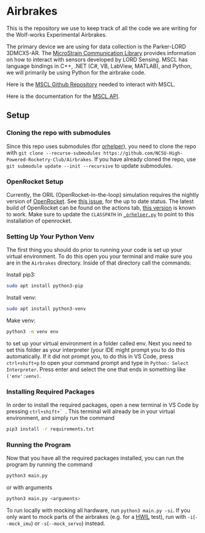 # Airbrakes
This is the repository we use to keep track of all the code we are writing for the Wolf-works Experimental Airbrakes.

The primary device we are using for data collection is the Parker-LORD 3DMCX5-AR. The [MicroStrain Communication Library](https://lord-microstrain.github.io/MSCL/Documentation/Getting%20Started/index.html?python#introduction) provides information on how to interact with sensors developed by LORD Sensing. MSCL has language bindings in C++, .NET (C#, VB, LabView, MATLAB), and Python, we will primarily be using Python for the airbrake code.

Here is the [MSCL Github Repository](https://github.com/LORD-MicroStrain/MSCL) needed to interact with MSCL.

Here is the documentation for the [MSCL API](https://lord-microstrain.github.io/MSCL/Documentation/MSCL%20API%20Documentation/index.html).

## Setup

### Cloning the repo with submodules

Since this repo uses submodules (for [orhelper](https://github.com/Graicc/orhelper)), you need to clone the repo with `git clone --recurse-submodules https://github.com/NCSU-High-Powered-Rocketry-Club/Airbrakes`. If you have already cloned the repo, use `git submodule update --init --recursive` to update submodules.

### OpenRocket Setup

Currently, the ORIL (OpenRocket-in-the-loop) simulation requires the nightly version of [OpenRocket](https://github.com/OpenRocket/OpenRocket). See [this issue](https://github.com/openrocket/openrocket/issues/2443), for the up to date status.
The latest build of OpenRocket can be found on the actions tab, [this version](https://github.com/openrocket/openrocket/actions/runs/7543357295/artifacts/1172510658) is known to work. Make sure to update the `CLASSPATH` in [`_orhelper.py`](/orhelper/orhelper/_orhelper.py) to point to this installation of openrocket.

### Setting Up Your Python Venv

The first thing you should do prior to running your code is set up your virtual environment. To do this open you your terminal and make sure you are in the `Airbrakes` directory. Inside of that directory call the commands:

Install pip3:
```bash
sudo apt install python3-pip
```

Install venv:
```bash
sudo apt install python3-venv
```

Make venv:
```bash
python3 -m venv env
```

to set up your virtual environment in a folder called env. Next you need to set this folder as your interpreter (your IDE might prompt you to do this automatically. If it did not prompt you, to do this in VS Code, press `ctrl+shift+p` to open your command prompt and type in `Python: Select Interpreter`. Press enter and select the one that ends in something like `('env':venv)`.

### Installing Required Packages

In order to install the required packages, open a new terminal in VS Code by pressing ```ctrl+shift+` ```. This terminal will already be in your virtual environment, and simply run the command

```bash
pip3 install -r requirements.txt
```

### Running the Program

Now that you have all the required packages installed, you can run the program by running the command

```bash
python3 main.py
```

or with arguments

```bash
python3 main.py <arguments>
```

To run locally with mocking all hardware, run `python3 main.py -si`. If you only want to mock parts of the airbrakes (e.g. for a [HWIL](https://en.wikipedia.org/wiki/Hardware-in-the-loop_simulation) test), run with `-i`(`--mock_imu`) or `-s`(`--mock_servo`) instead.

